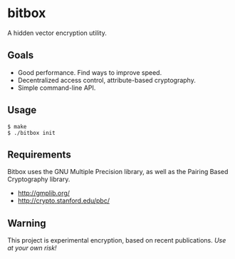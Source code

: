 # bitbox

A hidden vector encryption utility.

## Goals

* Good performance. Find ways to improve speed.
* Decentralized access control, attribute-based cryptography.
* Simple command-line API.

## Usage

```shell
$ make
$ ./bitbox init
```

## Requirements

Bitbox uses the GNU Multiple Precision library, as well as the Pairing Based Cryptography library.

* http://gmplib.org/
* http://crypto.stanford.edu/pbc/

## Warning

This project is experimental encryption, based on recent publications.
_Use at your own risk!_
